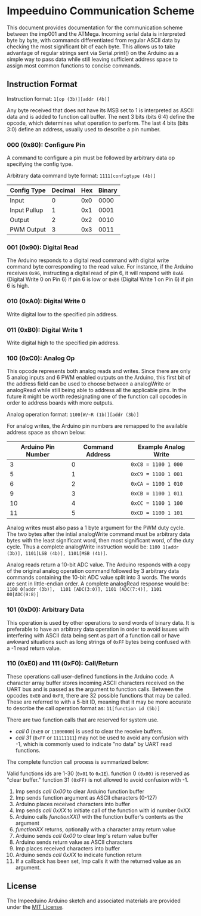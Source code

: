 # Impeeduino Communication Scheme
This document provides documentation for the communication scheme between the imp001 and the ATMega. Incoming serial data is interpreted byte by byte, with commands differentiated from regular ASCII data by checking the most significant bit of each byte. This allows us to take advantage of regular strings sent via Serial.print() on the Arduino as a simple way to pass data while still leaving sufficient address space to assign most common functions to concise commands. 

## Instruction Format
Instruction format: `1[op (3b)][addr (4b)]`

Any byte received that does not have its MSB set to 1 is interpreted as ASCII data and is added to function call buffer. The next 3 bits (bits 6:4) define the opcode, which determines what operation to perform. The last 4 bits (bits 3:0) define an address, usually used to describe a pin number.

### 000 (0x80): Configure Pin
A command to configure a pin must be followed by arbitrary data op specifying the config type. 

Arbitrary data command byte format: `1111[configtype (4b)]`

| Config Type | Decimal | Hex | Binary |
| ----------- | ------- | --- | ------ |
| Input       | 0       | 0x0 | 0000 |
| Input Pullup| 1       | 0x1 | 0001 |
| Output      | 2       | 0x2 | 0010 |
| PWM Output  | 3       | 0x3 | 0011 |

### 001 (0x90): Digital Read
The Arduino responds to a digital read command with digital write command byte corresponding to the read value. For instance, if the Arduino receives `0x96`, instructing a digital read of pin 6, it will respond with `0xA6` (Digital Write 0 on Pin 6) if pin 6 is low or `0xB6` (Digital Write 1 on Pin 6) if pin 6 is high.

### 010 (0xA0): Digital Write 0
Write digital low to the specified pin address.
### 011 (0xB0): Digital Write 1
Write digital high to the specified pin address.

### 100 (0xC0): Analog Op
This opcode represents both analog reads and writes. Since there are only 5 analog inputs and 6 PWM enabled outputs on the Arduino, this first bit of the address field can be used to choose between a analogWrite or analogRead while still being able to address all the applicable pins. In the future it might be worth redesignating one of the function call opcodes in order to address boards with more outputs.

Analog operation format: `1100[W/~R (1b)][addr (3b)]`

For analog writes, the Arduino pin numbers are remapped to the available address space as shown below:

| Arduino Pin Number | Command Address | Example Analog Write |
| -------- | --------- | ----------- |
| 3 | 0 | `0xC8 = 1100 1 000` |
| 5 | 1 | `0xC9 = 1100 1 001` |
| 6 | 2 | `0xCA = 1100 1 010` |
| 9 | 3 | `0xCB = 1100 1 011` |
| 10 | 4 | `0xCC = 1100 1 100` |
| 11 | 5 | `0xCD = 1100 1 101` |

Analog writes must also pass a 1 byte argument for the PWM duty cycle. The two bytes after the intial analogWrite command must be arbitrary data bytes with the least significant word, then most significant word, of the duty cycle. 
Thus a complete analogWrite instruction would be: `1100 1[addr (3b)], 1101[LSB (4b)], 1101[MSB (4b)]`.
	
Analog reads return a 10-bit ADC value. The Arduino responds with a copy of the original analog operation command followed by 3 arbitrary data commands containing the 10-bit ADC value split into 3 words. The words are sent in little-endian order.
A complete analogRead response would be: `1100 0[addr (3b)],  1101 [ADC(3:0)], 1101 [ADC(7:4)], 1101 00[ADC(9:8)]`
	
### 101 (0xD0): Arbitrary Data
This operation is used by other operations to send words of binary data. It is preferable to have an arbitrary data operation in order to avoid issues with interfering with ASCII data being sent as part of a function call or have awkward situations such as long strings of `0xFF` bytes being confused with a -1 read return value.

### 110 (0xE0) and 111 (0xF0): Call/Return
These operations call user-defined functions in the Arduino code. A character array buffer stores incoming ASCII characters received on the UART bus and is passed as the argument to function calls. Between the opcodes `0xE0` and `0xF0`, there are 32 possible functions that may be called. These are referred to with a 5-bit ID, meaning that it may be more accurate to describe the call operation format as: `11[function id (5b)]`

There are two function calls that are reserved for system use.
 - *call 0* (`0xE0` or `11000000`) is used to clear the receive buffers.
 - *call 31* (`0xFF` or `11111111`) may not be used to avoid any confusion with -1, which is commonly used to indicate "no data" by UART read functions.
	
The complete function call process is summarized below:

Valid functions ids are 1-30 (`0x01` to `0x1E`).
function 0  `(0x00)` is reserved as "clear buffer."
function 31 `(0xFF)` is not allowed to avoid confusion with -1.

1. Imp sends *call 0x00* to clear Arduino function buffer
2. Imp sends function argument as ASCII characters (0-127)
3. Arduino places received characters into buffer
4. Imp sends *call 0xXX* to initiate call of the function with id number 0xXX
5. Arduino calls *functionXX()* with the function buffer's contents as the argument
6. *functionXX* returns, optionally with a character array return value
7. Arduino sends *call 0x00* to clear Imp's return value buffer
8. Arduino sends return value as ASCII characters
9. Imp places received characters into buffer
10. Arduino sends *call 0xXX* to indicate function return
11. If a callback has been set, Imp calls it with the returned value as an argument.

## License

The Impeeduino Arduino sketch and associated materials are provided under the [MIT License](../../LICENSE).
